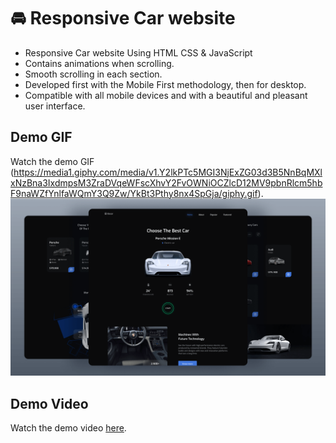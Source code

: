 # 🚘 Responsive Car website

- Responsive Car website Using HTML CSS & JavaScript
- Contains animations when scrolling.
- Smooth scrolling in each section.
- Developed first with the Mobile First methodology, then for desktop.
- Compatible with all mobile devices and with a beautiful and pleasant user interface.
## Demo GIF
Watch the demo GIF (https://media1.giphy.com/media/v1.Y2lkPTc5MGI3NjExZG03d3B5NnBqMXlxNzBna3IxdmpsM3ZraDVqeWFscXhvY2FvOWNiOCZlcD12MV9pbnRlcm5hbF9naWZfYnlfaWQmY3Q9Zw/YkBt3Pthy8nx4SpGja/giphy.gif).
![preview img](/preview.png)
## Demo Video
Watch the demo video [here](https://youtu.be/YyMoqnd02XA).
